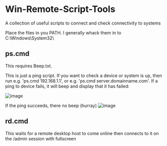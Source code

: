 # Win-Remote-Script-Tools
 A collection of useful scripts to connect and check connectivity to systems

Place the files in you PATH. I generally whack them in to C:\Windows\System32\

## ps.cmd
This requires Beep.txt.

This is just a ping script. If you want to check a device or system is up, then run e.g. 'ps.cmd 192.168.1.1', or e.g. 'ps.cmd server.domainname.com'. If a ping to device fails, it will beep and 
display that it has failed:

![image](https://github.com/danhxnk/Win-Remote-Script-Tools/assets/41693275/7446fe81-8c9e-4ccf-a89a-abe6fb3d02d3)

If the ping succeeds, there no beep (hurray)
![image](https://github.com/danhxnk/Win-Remote-Script-Tools/assets/41693275/7baecc25-d613-41e2-8553-9f192af9fd93)


## rd.cmd

This waits for a remote desktop host to come online then connects to it on the /admin session with fullscreen
